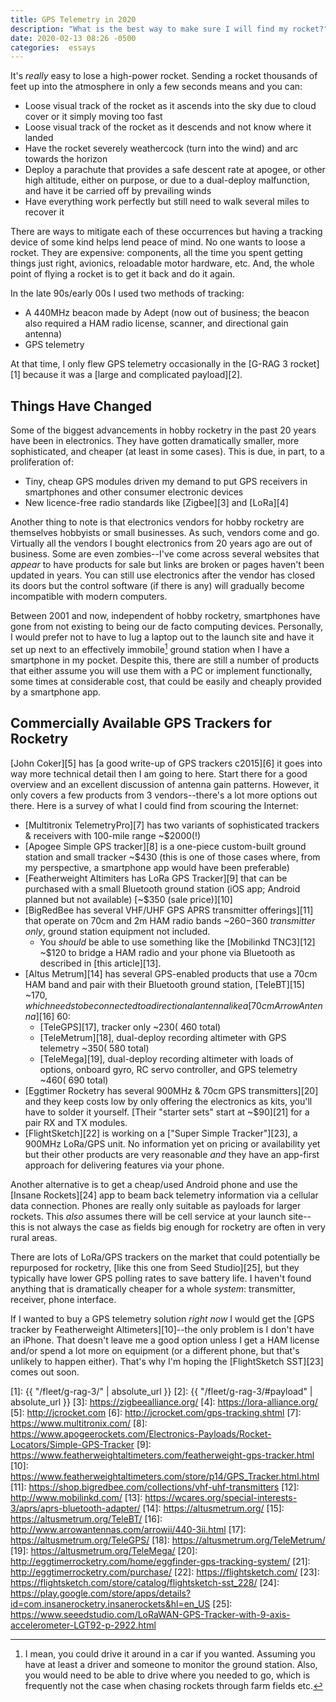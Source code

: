 ```yaml
---
title: GPS Telemetry in 2020
description: "What is the best way to make sure I will find my rocket?"
date: 2020-02-13 08:26 -0500
categories:  essays
---
```


It's _really_ easy to lose a high-power rocket.
Sending a rocket thousands of feet up into the atmosphere in only a few seconds means and you can:

- Loose visual track of the rocket as it ascends into the sky due to cloud cover or it simply moving too fast
- Loose visual track of the rocket as it descends and not know where it landed
- Have the rocket severely weathercock (turn into the wind) and arc towards the horizon
- Deploy a parachute that provides a safe descent rate at apogee, or other high altitude, either on purpose, or due to a dual-deploy malfunction, and have it be carried off by prevailing winds
- Have everything work perfectly but still need to walk several miles to recover it

There are ways to mitigate each of these occurrences but having a tracking device of some kind helps lend peace of mind.
No one wants to loose a rocket.
They are expensive: components, all the time you spent getting things just right, avionics, reloadable motor hardware, etc.
And, the whole point of flying a rocket is to get it back and do it again.

In the late 90s/early 00s I used two methods of tracking:

- A 440MHz beacon made by Adept (now out of business; the beacon also required a HAM radio license, scanner, and directional gain antenna)
- GPS telemetry

At that time, I only flew GPS telemetry occasionally in the [G-RAG 3 rocket][1] because it was a [large and complicated payload][2].

## Things Have Changed

Some of the biggest advancements in hobby rocketry in the past 20 years have been in electronics.
They have gotten dramatically smaller, more sophisticated, and cheaper (at least in some cases).
This is due, in part, to a proliferation of:

- Tiny, cheap GPS modules driven my demand to put GPS receivers in smartphones and other consumer electronic devices
- New licence-free radio standards like [Zigbee][3] and [LoRa][4]

Another thing to note is that electronics vendors for hobby rocketry are themselves hobbyists or small businesses.
As such, vendors come and go.
Virtually all the vendors I bought electronics from 20 years ago are out of business.
Some are even zombies--I've come across several websites that _appear_ to have products for sale but links are broken or pages haven't been updated in years.
You can still use electronics after the vendor has closed its doors but the control software (if there is any) will gradually become incompatible with modern computers.

Between 2001 and now, independent of hobby rocketry, smartphones have gone from not existing to being our de facto computing devices.
Personally, I would prefer not to have to lug a laptop out to the launch site and have it set up next to an effectively immobile[^1] ground station when I have a smartphone in my pocket.
Despite this, there are still a number of products that either assume you will use them with a PC or implement functionally, some times at considerable cost, that could be easily and cheaply provided by a smartphone app.

## Commercially Available GPS Trackers for Rocketry

[John Coker][5] has [a good write-up of GPS trackers c2015][6] it goes into way more technical detail then I am going to here.
Start there for a good overview and an excellent discussion of antenna gain patterns.
However, it only covers a few products from 3 vendors--there's a lot more options out there.
Here is a survey of what I could find from scouring the Internet:

- [Multitronix TelemetryPro][7] has two variants of sophisticated trackers & receivers with 100-mile range ~$2000(!)
- [Apogee Simple GPS tracker][8] is a one-piece custom-built ground station and small tracker ~$430 (this is one of those cases where, from my perspective, a smartphone app would have been preferable)
- [Featherweight Altimiters has LoRa GPS Tracker][9] that can be purchased with a small Bluetooth ground station (iOS app; Android planned but not available) [~$350 (sale price)][10]
- [BigRedBee has several VHF/UHF GPS APRS transmitter offerings][11] that operate on 70cm and 2m HAM radio bands ~$260-$360 _transmitter only_, ground station equipment not included.
  - You _should_ be able to use something like the [Mobilinkd TNC3][12] ~$120 to bridge a HAM radio and your phone via Bluetooth as described in [this article][13].
- [Altus Metrum][14] has several GPS-enabled products that use a 70cm HAM band and pair with their Bluetooth ground station, [TeleBT][15] ~$170, which needs to be connected to a directional antenna like a [70cm Arrow Antenna][16] ~$60:
  - [TeleGPS][17], tracker only ~$230 (~$460 total)
  - [TeleMetrum][18], dual-deploy recording altimeter with GPS telemetry ~$350 (~$580 total)
  - [TeleMega][19], dual-deploy recording altimeter with loads of options, onboard gyro, RC servo controller, and GPS telemetry ~$460 (~$690 total)
- [Eggtimer Rocketry has several 900MHz & 70cm GPS transmitters][20] and they keep costs low by only offering the electronics as kits, you'll have to solder it yourself. [Their "starter sets" start at ~$90][21] for a pair RX and TX modules.
- [FlightSketch][22] is working on a ["Super Simple Tracker"][23], a 900MHz LoRa/GPS unit. No information yet on pricing or availability yet but their other products are very reasonable _and_ they have an app-first approach for delivering features via your phone.

Another alternative is to get a cheap/used Android phone and use the [Insane Rockets][24] app to beam back telemetry information via a cellular data connection.
Phones are really only suitable as payloads for larger rockets.
This _also_ assumes there will be cell service at your launch site--this is not always the case as fields big enough for rocketry are often in very rural areas.

There are lots of LoRa/GPS trackers on the market that could potentially be repurposed for rocketry, [like this one from Seed Studio][25], but they typically have lower GPS polling rates to save battery life.
I haven't found anything that is dramatically cheaper for a whole _system_: transmitter, receiver, phone interface.

If I wanted to buy a GPS telemetry solution _right now_ I would get the [GPS tracker by Featherweight Altimeters][10]--the only problem is I don't have an iPhone.
That doesn't leave me a good option unless I get a HAM license and/or spend a lot more on equipment (or a different phone, but that's unlikely to happen either).
That's why I'm hoping the [FlightSketch SST][23] comes out soon.

[^1]: I mean, you could drive it around in a car if you wanted. Assuming you have at least a driver and someone to monitor the ground station. Also, you would need to be able to drive where you needed to go, which is frequently not the case when chasing rockets through farm fields etc.

[1]:  {{ "/fleet/g-rag-3/" | absolute_url }}
[2]:  {{ "/fleet/g-rag-3/#payload" | absolute_url }}
[3]:  https://zigbeealliance.org/
[4]:  https://lora-alliance.org/
[5]:  http://jcrocket.com
[6]:  http://jcrocket.com/gps-tracking.shtml
[7]:  https://www.multitronix.com/
[8]:  https://www.apogeerockets.com/Electronics-Payloads/Rocket-Locators/Simple-GPS-Tracker
[9]:  https://www.featherweightaltimeters.com/featherweight-gps-tracker.html
[10]: https://www.featherweightaltimeters.com/store/p14/GPS_Tracker.html.html
[11]: https://shop.bigredbee.com/collections/vhf-uhf-transmitters
[12]: http://www.mobilinkd.com/
[13]: https://wcares.org/special-interests-3/aprs/aprs-bluetooth-adapter/
[14]: https://altusmetrum.org/
[15]: https://altusmetrum.org/TeleBT/
[16]: http://www.arrowantennas.com/arrowii/440-3ii.html
[17]: https://altusmetrum.org/TeleGPS/
[18]: https://altusmetrum.org/TeleMetrum/
[19]: https://altusmetrum.org/TeleMega/
[20]: http://eggtimerrocketry.com/home/eggfinder-gps-tracking-system/
[21]: http://eggtimerrocketry.com/purchase/
[22]: https://flightsketch.com/
[23]: https://flightsketch.com/store/catalog/flightsketch-sst_228/
[24]: https://play.google.com/store/apps/details?id=com.insanerocketry.insanerockets&hl=en_US
[25]: https://www.seeedstudio.com/LoRaWAN-GPS-Tracker-with-9-axis-accelerometer-LGT92-p-2922.html
